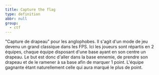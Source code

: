 ```yaml
---
title: Capture the flag
type: definition
abbr: null
group:
  - ctf
---
```

"Capture de drapeau" pour les anglophobes. Il s'agit d'un mode de jeu devenu un grand classique dans les FPS. Ici les joueurs sont répartis en 2 équipes, chaque équipe disposant d'une base ayant en son centre un drapeau. Le but est donc d'aller dans la base ennemie, de prendre son drapeau et de le ramener à sa base afin de marquer 1 point. L'équipe gagnante étant naturellement celle qui aura marqué le plus de point.
